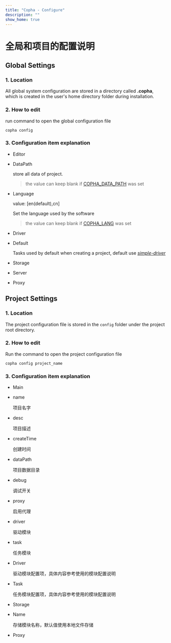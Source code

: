 ```yaml
---
title: "Copha - Configure"
description: ""
show_home: true
---
```


# 全局和项目的配置说明

## Global Settings
### 1. Location
All global system configuration are stored in a directory called **.copha**, which is created in the user's home directory folder during installation.

### 2. How to edit

run command to open the global configuration file
```
copha config
```

### 3. Configuration item explanation

- Editor
- DataPath

    store all data of project.
    > the value can keep blank if [COPHA_DATA_PATH](/env#COPHA_DATA_PATH) was set
- Language

    value: [en(default),cn]

    Set the language used by the software
    > the value can keep blank if [COPHA_LANG](/env#COPHA_LANG) was set
- Driver
 - Default

   Tasks used by default when creating a project, default use [*simple-driver*](https://copha.net)

- Storage
- Server

- Proxy

## Project Settings
### 1. Location
The project configuration file is stored in the `config` folder under the project root directory.

### 2. How to edit

Run the command to open the project configuration file
```
copha config project_name
```

### 3. Configuration item explanation

- Main
 - name

    项目名字
 - desc

    项目描述
 - createTime

    创建时间
 - dataPath

    项目数据目录
 - debug

    调试开关
 - proxy

    启用代理
 - driver

    驱动模块
 - task

    任务模块

- Driver

    驱动模块配置项，具体内容参考使用的模块配置说明

- Task

    任务模块配置项，具体内容参考使用的模块配置说明
- Storage
 - Name

    存储模块名称，默认值使用本地文件存储

- Proxy
